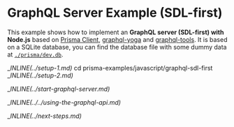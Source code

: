 # GraphQL Server Example (SDL-first)

This example shows how to implement an **GraphQL server (SDL-first) with Node.js** based on [Prisma Client](https://github.com/prisma/prisma2/blob/master/docs/prisma-client-js/api.md), [graphql-yoga](https://github.com/prisma/graphql-yoga) and [graphql-tools](https://www.apollographql.com/docs/graphql-tools/). It is based on a SQLite database, you can find the database file with some dummy data at [`./prisma/dev.db`](./prisma/dev.db).

__INLINE(../_setup-1.md)__
cd prisma-examples/javascript/graphql-sdl-first
__INLINE(../_setup-2.md)__

__INLINE(../_start-graphql-server.md)__

__INLINE(../../_using-the-graphql-api.md)__

__INLINE(../_next-steps.md)__
